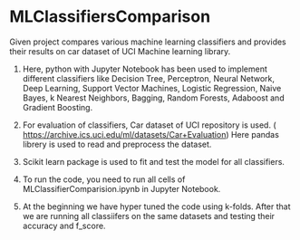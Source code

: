 # MLClassifiersComparison
Given project compares various machine learning classifiers and provides their results on car dataset of UCI Machine learning library.

1. Here, python with Jupyter Notebook has been used to implement different classifiers like Decision Tree, Perceptron,
   Neural Network, Deep Learning, Support Vector Machines, Logistic Regression, Naive Bayes, k Nearest 
   Neighbors, Bagging, Random Forests, Adaboost and Gradient Boosting.

2. For evaluation of classifiers, Car dataset of UCI repository is used. ( https://archive.ics.uci.edu/ml/datasets/Car+Evaluation)
Here pandas librery is used to read and preprocess the dataset. 

3. Scikit learn package is used to fit and test the model for all classifiers. 

4. To run the code, you need to run all cells of MLClassifierComparision.ipynb in Jupyter Notebook.

5. At the beginning we have hyper tuned the code using k-folds. After that we are running all classiifers
 on the same datasets and testing their accuracy and f_score.





